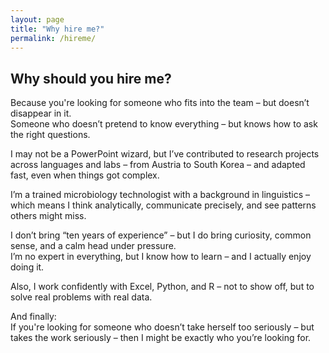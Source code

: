```yaml
---
layout: page
title: "Why hire me?"
permalink: /hireme/
---
```


## Why should you hire me?

Because you're looking for someone who fits into the team – but doesn’t disappear in it.  
Someone who doesn’t pretend to know everything – but knows how to ask the right questions.

I may not be a PowerPoint wizard, but I’ve contributed to research projects across languages and labs – from Austria to South Korea – and adapted fast, even when things got complex.

I’m a trained microbiology technologist with a background in linguistics – which means I think analytically, communicate precisely, and see patterns others might miss.

I don’t bring “ten years of experience” – but I do bring curiosity, common sense, and a calm head under pressure.  
I’m no expert in everything, but I know how to learn – and I actually enjoy doing it.

Also, I work confidently with Excel, Python, and R – not to show off, but to solve real problems with real data.

And finally:  
If you're looking for someone who doesn’t take herself too seriously – but takes the work seriously – then I might be exactly who you’re looking for.

